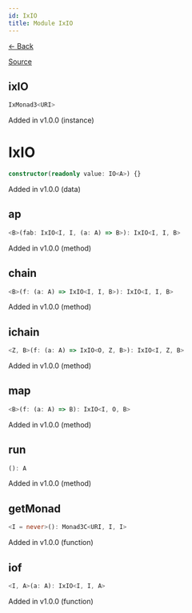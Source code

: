 ```yaml
---
id: IxIO
title: Module IxIO
---
```


[← Back](.)

[Source](https://github.com/gcanti/fp-ts/blob/master/src/IxIO.ts)

## ixIO

```ts
IxMonad3<URI>
```

Added in v1.0.0 (instance)

# IxIO

```ts
constructor(readonly value: IO<A>) {}
```

Added in v1.0.0 (data)

## ap

```ts
<B>(fab: IxIO<I, I, (a: A) => B>): IxIO<I, I, B>
```

Added in v1.0.0 (method)

## chain

```ts
<B>(f: (a: A) => IxIO<I, I, B>): IxIO<I, I, B>
```

Added in v1.0.0 (method)

## ichain

```ts
<Z, B>(f: (a: A) => IxIO<O, Z, B>): IxIO<I, Z, B>
```

Added in v1.0.0 (method)

## map

```ts
<B>(f: (a: A) => B): IxIO<I, O, B>
```

Added in v1.0.0 (method)

## run

```ts
(): A
```

Added in v1.0.0 (method)

## getMonad

```ts
<I = never>(): Monad3C<URI, I, I>
```

Added in v1.0.0 (function)

## iof

```ts
<I, A>(a: A): IxIO<I, I, A>
```

Added in v1.0.0 (function)

